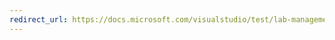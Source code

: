 ```yaml
---
redirect_url: https://docs.microsoft.com/visualstudio/test/lab-management/install-configure-test-agents
---
```


